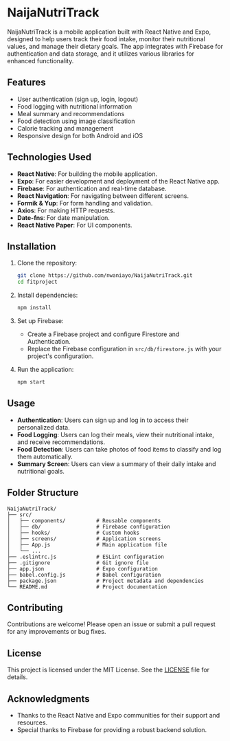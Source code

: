 # NaijaNutriTrack

NaijaNutriTrack is a mobile application built with React Native and Expo, designed to help users track their food intake, monitor their nutritional values, and manage their dietary goals. The app integrates with Firebase for authentication and data storage, and it utilizes various libraries for enhanced functionality.

## Features

- User authentication (sign up, login, logout)
- Food logging with nutritional information
- Meal summary and recommendations
- Food detection using image classification
- Calorie tracking and management
- Responsive design for both Android and iOS

## Technologies Used

- **React Native**: For building the mobile application.
- **Expo**: For easier development and deployment of the React Native app.
- **Firebase**: For authentication and real-time database.
- **React Navigation**: For navigating between different screens.
- **Formik & Yup**: For form handling and validation.
- **Axios**: For making HTTP requests.
- **Date-fns**: For date manipulation.
- **React Native Paper**: For UI components.

## Installation

1. Clone the repository:
   ```bash
   git clone https://github.com/nwaniayo/NaijaNutriTrack.git
   cd fitproject
   ```

2. Install dependencies:
   ```bash
   npm install
   ```

3. Set up Firebase:
   - Create a Firebase project and configure Firestore and Authentication.
   - Replace the Firebase configuration in `src/db/firestore.js` with your project's configuration.

4. Run the application:
   ```bash
   npm start
   ```

## Usage

- **Authentication**: Users can sign up and log in to access their personalized data.
- **Food Logging**: Users can log their meals, view their nutritional intake, and receive recommendations.
- **Food Detection**: Users can take photos of food items to classify and log them automatically.
- **Summary Screen**: Users can view a summary of their daily intake and nutritional goals.

## Folder Structure

```
NaijaNutriTrack/
├── src/
│   ├── components/          # Reusable components
│   ├── db/                  # Firebase configuration
│   ├── hooks/               # Custom hooks
│   ├── screens/             # Application screens
│   ├── App.js               # Main application file
│   └── ...
├── .eslintrc.js             # ESLint configuration
├── .gitignore               # Git ignore file
├── app.json                 # Expo configuration
├── babel.config.js          # Babel configuration
├── package.json             # Project metadata and dependencies
└── README.md                # Project documentation
```

## Contributing

Contributions are welcome! Please open an issue or submit a pull request for any improvements or bug fixes.

## License

This project is licensed under the MIT License. See the [LICENSE](LICENSE) file for details.

## Acknowledgments

- Thanks to the React Native and Expo communities for their support and resources.
- Special thanks to Firebase for providing a robust backend solution.
